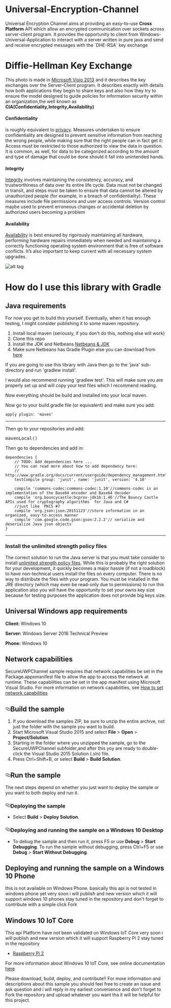 <h1>Universal-Encryption-Channel</h1>
<p></p>
Universal Encryption Channel aims at providing an easy-to-use <b>Cross Platform</b> API which allow an encrypted  communication over sockets across server-client program. It provides the opportunity to client from Windows-Universal-Application  to interact with a server written in pure java and send and receive encrypted messages with the `DHE-RSA` key exchange
<p></p>

<h1>Diffie-Hellman Key Exchange</h1>

<p>This photo is made in <a href="https://products.office.com/el-gr/visio/flowchart-software">Microsoft Visio 2013</a>
and it describes the key exchanges over the Server-Client program. It describes exactly with details how 
both applications they begin to share keys and also how they try to ensure the model designed to guide policies for information security within an organization,the well known as <b>CIA(Confidentiality,Integrity,Availability)</b></p>

<h4>Confidentiality</h4>
<p>is roughly equivalent to <a href="https://en.wikipedia.org/wiki/Privacy">privacy</a>. Measures undertaken to ensure confidentiality are designed to prevent sensitive information from reaching the wrong people, while making sure that the right people can in fact get it: Access must be restricted to those authorized to view the data in question. It is common, as well, for data to be categorized according to the amount and type of damage that could be done should it fall into unintended hands.</p>

<h4>Integrity</h4> 

<p><a href="https://en.wikipedia.org/wiki/Integrity">Integrity</a> involves maintaining the consistency, accuracy, and trustworthiness of data over its entire life cycle. Data must not be changed in transit, and steps must be taken to ensure that data cannot be altered by unauthorized people (for example, in a breach of confidentiality). These measures include file permissions and user access controls. Version control maybe used to prevent erroneous changes or accidental deletion by authorized users becoming a problem</p>

<h4>Availability</h4> 

<p><a href="https://en.wikipedia.org/wiki/Availability">Availability</a> is best ensured by rigorously maintaining all hardware, performing hardware repairs immediately when needed and maintaining a correctly functioning operating system environment that is free of software conflicts. It’s also important to keep current with all necessary system upgrades.</p>

![alt tag](https://github.com/stathmarxis/Testiong-Repo/blob/master/DH_RSA.PNG)

<h1>How do I use this library with Gradle</h1>

<h2> Java requirements</h2>
<p>For now you get to build this yourself. Eventually, when it has enough testing, I might consider publishing it to some maven repository.</p>

<ol>
<li>Install local maven (seriously, if you don't do this, nothing else will work)</li>
<li>Clone this repo</li>
<li>Install the JDK and Netbeans <a href="http://www.oracle.com/technetwork/articles/javase/jdk-netbeans-jsp-142931.html"> Netbeans & JDK</a></li>
<li>Make sure Netbeans has Gradle Plugin else you can download from <a href="http://plugins.netbeans.org/plugin/44510/gradle-support"> here</a></li>
</ol>

<p>If you are going to use this library with Java then go to the 'java' sub-directory and run 'gradlew install'.</p>

<p>I would also recommend running 'gradlew test'. This will make sure you are properly set up and will copy your test files which I recommend reading.</p>

<p>Now everything should be build and installed into your local maven.</p>

<p>Now go to your build.gradle file (or equivalent) and make sure you add:</p>

```
apply plugin: 'maven'
```
---

<p>Then go to your repositories and add:</p>

<div class="highlight highlight-source-groovy"><pre>mavenLocal()</pre></div>

<p>Then go to dependencies and add in:</p>

```
dependencies {
    // TODO: Add dependencies here ...
    // You can read more about how to add dependency here:
    //   http://www.gradle.org/docs/current/userguide/dependency_management.html#sec:how_to_declare_your_dependencies
    testCompile group: 'junit', name: 'junit', version: '4.10'
    
    compile 'commons-codec:commons-codec:1.10'//commons-codec is an implementation of the Base64 encoder and Base64 decoder
    compile 'org.bouncycastle:bcprov-jdk16:1.46'//The Bouncy Castle APIs used for cryptography algorithms  for Java and C# 
    //just like  PKCS #7
    compile 'org.json:json:20151123'//store information in an organized, easy-to-access manner
    compile 'com.google.code.gson:gson:2.2.2'// serialize and deserialize Java json objects
}
```
---
<h3>Install the unlimited strength policy files</h3>
<p>The correct solution to run the Java server is that you must take consider to install <a href="http://www.oracle.com/technetwork/java/javase/downloads/jce8-download-2133166.html">unlimited strength policy files<a/>. While this is probably the right solution for your development, it quickly becomes a major hassle (if not a roadblock) to have non-technical users install the files on every computer. There is no way to distribute the files with your program. You must be installed in the JRE directory (which may even be read-only due to permissions) to run this application also you will have the opportunity to set your owns key size because for testing purposes the application does not provide big keys size.</p>

<h2>Universal Windows app requirements</h2>
<p><strong>Client:</strong> Windows 10</p>

<p><strong>Server:</strong> Windows Server 2016 Technical Preview</p>

<p><strong>Phone:</strong>  Windows 10</p>

<h2>Network capabilities</h2>
<p>SecureUWPChannel sample requires that network capabilities be set in the Package.appxmanifest file to allow the app to access the network at runtime. These capabilities can be set in the app manifest using Microsoft Visual Studio. For more information on network capabilities, see <a href="http://msdn.microsoft.com/library/windows/apps/hh770532">How to set network capabilities</a></p>

<h2><a id="user-content-build-the-sample" class="anchor" href="#build-the-sample" aria-hidden="true"><svg aria-hidden="true" class="octicon octicon-link" height="16" role="img" version="1.1" viewBox="0 0 16 16" width="16"><path d="M4 9h1v1h-1c-1.5 0-3-1.69-3-3.5s1.55-3.5 3-3.5h4c1.45 0 3 1.69 3 3.5 0 1.41-0.91 2.72-2 3.25v-1.16c0.58-0.45 1-1.27 1-2.09 0-1.28-1.02-2.5-2-2.5H4c-0.98 0-2 1.22-2 2.5s1 2.5 2 2.5z m9-3h-1v1h1c1 0 2 1.22 2 2.5s-1.02 2.5-2 2.5H9c-0.98 0-2-1.22-2-2.5 0-0.83 0.42-1.64 1-2.09v-1.16c-1.09 0.53-2 1.84-2 3.25 0 1.81 1.55 3.5 3 3.5h4c1.45 0 3-1.69 3-3.5s-1.5-3.5-3-3.5z"></path></svg></a>Build the sample</h2>

<ol>
<li>If you download the samples ZIP, be sure to unzip the entire archive, not just the folder with the sample you want to build. </li>
<li>Start Microsoft Visual Studio 2015 and select <strong>File</strong> &gt; <strong>Open</strong> &gt; <strong>Project/Solution</strong>.</li>
<li>Starting in the folder where you unzipped the sample, go to the SecureUWPChannel subfolder,and after this yoy are ready to double-click the Visual Studio 2015 Solution (.sln) file.</li>
<li>Press Ctrl+Shift+B, or select <strong>Build</strong> &gt; <strong>Build Solution</strong>.</li>
</ol>

<h2><a id="user-content-run-the-sample" class="anchor" href="#run-the-sample" aria-hidden="true"><svg aria-hidden="true" class="octicon octicon-link" height="16" role="img" version="1.1" viewBox="0 0 16 16" width="16"><path d="M4 9h1v1h-1c-1.5 0-3-1.69-3-3.5s1.55-3.5 3-3.5h4c1.45 0 3 1.69 3 3.5 0 1.41-0.91 2.72-2 3.25v-1.16c0.58-0.45 1-1.27 1-2.09 0-1.28-1.02-2.5-2-2.5H4c-0.98 0-2 1.22-2 2.5s1 2.5 2 2.5z m9-3h-1v1h1c1 0 2 1.22 2 2.5s-1.02 2.5-2 2.5H9c-0.98 0-2-1.22-2-2.5 0-0.83 0.42-1.64 1-2.09v-1.16c-1.09 0.53-2 1.84-2 3.25 0 1.81 1.55 3.5 3 3.5h4c1.45 0 3-1.69 3-3.5s-1.5-3.5-3-3.5z"></path></svg></a>Run the sample</h2>

<p>The next steps depend on whether you just want to deploy the sample or you want to both deploy and run it.</p>

<h3><a id="user-content-deploying-the-sample" class="anchor" href="#deploying-the-sample" aria-hidden="true"><svg aria-hidden="true" class="octicon octicon-link" height="16" role="img" version="1.1" viewBox="0 0 16 16" width="16"><path d="M4 9h1v1h-1c-1.5 0-3-1.69-3-3.5s1.55-3.5 3-3.5h4c1.45 0 3 1.69 3 3.5 0 1.41-0.91 2.72-2 3.25v-1.16c0.58-0.45 1-1.27 1-2.09 0-1.28-1.02-2.5-2-2.5H4c-0.98 0-2 1.22-2 2.5s1 2.5 2 2.5z m9-3h-1v1h1c1 0 2 1.22 2 2.5s-1.02 2.5-2 2.5H9c-0.98 0-2-1.22-2-2.5 0-0.83 0.42-1.64 1-2.09v-1.16c-1.09 0.53-2 1.84-2 3.25 0 1.81 1.55 3.5 3 3.5h4c1.45 0 3-1.69 3-3.5s-1.5-3.5-3-3.5z"></path></svg></a>Deploying the sample</h3>

<ul>
<li>Select <strong>Build</strong> &gt; <strong>Deploy Solution</strong>. </li>
</ul>

<h3><a id="user-content-deploying-and-running-the-sample-on-a-windows-10-desktop" class="anchor" href="#deploying-and-running-the-sample-on-a-windows-10-desktop" aria-hidden="true"><svg aria-hidden="true" class="octicon octicon-link" height="16" role="img" version="1.1" viewBox="0 0 16 16" width="16"><path d="M4 9h1v1h-1c-1.5 0-3-1.69-3-3.5s1.55-3.5 3-3.5h4c1.45 0 3 1.69 3 3.5 0 1.41-0.91 2.72-2 3.25v-1.16c0.58-0.45 1-1.27 1-2.09 0-1.28-1.02-2.5-2-2.5H4c-0.98 0-2 1.22-2 2.5s1 2.5 2 2.5z m9-3h-1v1h1c1 0 2 1.22 2 2.5s-1.02 2.5-2 2.5H9c-0.98 0-2-1.22-2-2.5 0-0.83 0.42-1.64 1-2.09v-1.16c-1.09 0.53-2 1.84-2 3.25 0 1.81 1.55 3.5 3 3.5h4c1.45 0 3-1.69 3-3.5s-1.5-3.5-3-3.5z"></path></svg></a>Deploying and running the sample on a Windows 10 Desktop</h3>

<ul>
<li>To debug the sample and then run it, press F5 or use <strong>Debug</strong> &gt; <strong>Start Debugging</strong>. To run the sample without debugging, press Ctrl+F5 or use <strong>Debug</strong> &gt; <strong>Start Without Debugging</strong>.</li>
</ul>

<h2>Deploying and running the sample on a Windows 10 Phone</h2>

<p>this is not available on Windows Phone. basically this api is not tested in windows phone yet very soon i will publish and new version which it will support windows 10 phones stay tuned in the repository and don't forget to contribute with a simple click Fork</p>

<h2>Windows 10 IoT Core</h2>
<p>This api Platform  have not been validated on Windows IoT Core very soon i will publish and new version which it will support Raspberry Pi 2 stay tuned in the repository</p>
<ul>
<li><p><a href="http://go.microsoft.com/fwlink/?LinkId=691711">Raspberry Pi 2</a></p></li>
</ul>

<p>For more information about Windows 10 IoT Core, see  online documentation <a href="http://windowsondevices.com">here</a></p>

<p>Please download, build, deploy, and contribute!! For more information and descriptions about this sample  you should feel free to create an issue and ask question and i will reply in my earliest convenience and don't forget to Fork the repository and upload whatever you want tha it will be helpful for this project.</p>

